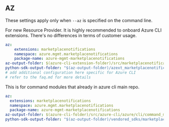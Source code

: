 ## AZ

These settings apply only when `--az` is specified on the command line.

For new Resource Provider. It is highly recommended to onboard Azure CLI extensions. There's no differences in terms of customer usage. 

``` yaml $(az) && $(target-mode) != 'core'
az:
    extensions: marketplacenotifications
    namespace: azure.mgmt.marketplacenotifications
    package-name: azure-mgmt-marketplacenotifications
az-output-folder: $(azure-cli-extension-folder)/src/marketplacenotifications
python-sdk-output-folder: "$(az-output-folder)/azext_marketplacenotifications/vendored_sdks/marketplacenotifications"
# add additional configuration here specific for Azure CLI
# refer to the faq.md for more details
```



This is for command modules that already in azure cli main repo. 
``` yaml $(az) && $(target-mode) == 'core'
az:
  extensions: marketplacenotifications
  namespace: azure.mgmt.marketplacenotifications
  package-name: azure-mgmt-marketplacenotifications
az-output-folder: $(azure-cli-folder)/src/azure-cli/azure/cli/command_modules/marketplacenotifications
python-sdk-output-folder: "$(az-output-folder)/vendored_sdks/marketplacenotifications"
``` 